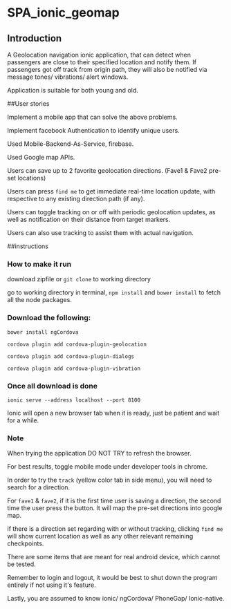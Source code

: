 # SPA_ionic_geomap

## Introduction

A Geolocation navigation ionic application, that can detect when passengers are close to their specified location and notify them. If passengers got off track from origin path, they will also be notified via message tones/ vibrations/ alert windows.

Application is suitable for both young and old.


##User stories

Implement a mobile app that can solve the above problems.

Implement facebook Authentication to identify unique users.

Used Mobile-Backend-As-Service, firebase.

Used Google map APIs.

Users can save up to 2 favorite geolocation directions. (Fave1 & Fave2 pre-set locations)

Users can press `find me` to get immediate real-time location update, with respective to any existing direction path (if any).

Users can toggle tracking on or off with periodic geolocation updates, as well as notification on their distance from target markers.

Users can also use tracking to assist them with actual navigation.

##instructions

### How to make it run

download zipfile or `git clone` to working directory

go to working directory in terminal, `npm install` and `bower install` to fetch all the node packages.

### Download the following:

`bower install ngCordova`

`cordova plugin add cordova-plugin-geolocation`

`cordova plugin add cordova-plugin-dialogs`

`cordova plugin add cordova-plugin-vibration`

### Once all download is done

`ionic serve --address localhost --port 8100`

Ionic will open a new browser tab when it is ready, just be patient and wait for a while.

### Note

When trying the application DO NOT TRY to refresh the browser.

For best results, toggle mobile mode under developer tools in chrome.

In order to try the `track` (yellow color tab in side menu), you will need to search for a direction.

For `fave1` & `fave2`, if it is the first time user is saving a direction, the second time the user press the button. It will map the pre-set directions into google map.

if there is a direction set regarding with or without tracking, clicking `find me` will show current location as well as any other relevant remaining checkpoints.

There are some items that are meant for real android device, which cannot be tested.

Remember to login and logout, it would be best to shut down the program entirely if not using it's feature.

Lastly, you are assumed to know ionic/ ngCordova/ PhoneGap/ Ionic-native.

